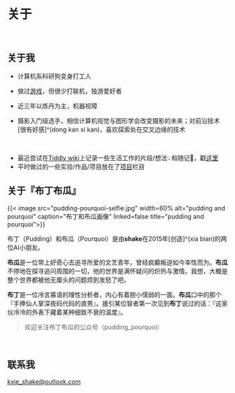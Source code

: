 # 关于




<!-- {{< image src="joker2.jpg" width=50% alt="pudding and pourquoi" linked=false title="pudding and pourquoi">}} -->

<!-- {{< typeit code=cpp >}}
Hello, welcome to pudding and pourquoi's blog.
{{< /typeit >}} -->

</br>



## 关于我

- 计算机系科研狗变身打工人

- 做过[游戏](https://github.com/shakex/My-Spirit)，但很少打联机，独游爱好者

- 近三年以炼丹为主，机器视障

- 摄影入门级选手，相信计算机视觉与图形学会改变摄影的未来；对前沿技术[很有好感]^(dong kan xi kan)，喜欢探索处在交叉边缘的技术

</br>


- 最近尝试在[Tiddly wiki](https://tiddlywiki.com/)上记录一些生活工作的片段/想法💡和随记📒，戳[这里](https://wiki.pudding-pourquoi.com/)
- 平时做过的一些实验/作品/项目放在了[项目](https://pudding-pourquoi.com/project)栏目




## 关于『布丁布瓜』

{{< image src="pudding-pourquoi-selfie.jpg" width=60% alt="pudding and pourquoi" caption="布丁和布瓜画像" linked=false title="pudding and pourquoi">}}


布丁（Pudding）和布瓜（Pourquoi）是由**shake**在2015年[创造]^(xia bian)的两位AI小朋友。

**布瓜**是一位带上好奇心去追寻所爱的文艺青年，曾经疯癫叛逆如今率性而为。**布瓜**不停地在探寻追问周围的一切，他的世界是满怀疑问的炽热与激情。我想，大概是整个世界都被他无厘头的问题烦到发怒了吧。

**布丁**是一位冷言寡语的理性分析者，内心有着胆小懦弱的一面。**布瓜**口中的那个『手捧仙人掌深夜码代码的直男』。援引某位智者第一次见到**布丁**说过的话：『这家伙冷冷的外表下藏着某种细致不衰的温度』。

> 欢迎关注布丁布瓜的公众号（pudding_pourquoi）

</br>

## 联系我

kxie_shake@outlook.com



</br></br></br>
